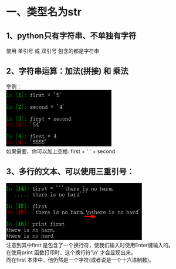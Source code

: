 # 一、类型名为str<br>
## 1、python只有字符串、不单独有字符<br>
使用 单引号 或 双引号 包含的都是字符串<br>

## 2、字符串运算：加法(拼接) 和 乘法<br>
举例：<br>
![photo](0000-photos/0001.png)<br>
如果需要、你可以加上空格: first + ' ' + second<br>

## 3、多行的文本、可以使用三重引号：<br>
![photo](0000-photos/0002.png)<br>
注意到其中first 是包含了一个换行符，使我们输入时使用Enter键输入的。<br>
在使用print 函数打印时、这个换行符'\n' 才会显现出来。<br>
而在first 本体中、他仍然是一个字符(或者说是一个十六进制数)。<br>

